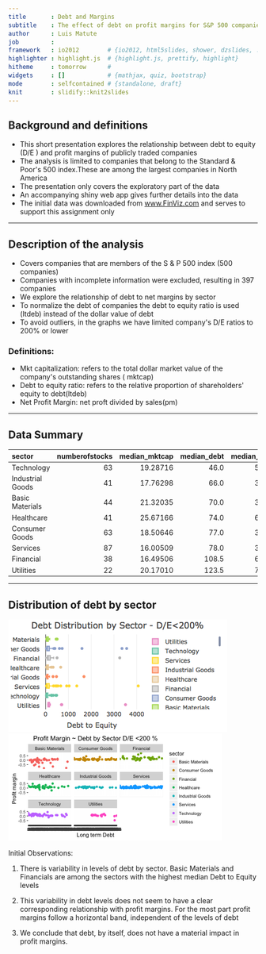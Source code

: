 ```yaml
---
title       : Debt and Margins  
subtitle    : The effect of debt on profit margins for S&P 500 companies
author      : Luis Matute
job         : 
framework   : io2012        # {io2012, html5slides, shower, dzslides, ...}
highlighter : highlight.js  # {highlight.js, prettify, highlight}
hitheme     : tomorrow      # 
widgets     : []            # {mathjax, quiz, bootstrap}
mode        : selfcontained # {standalone, draft}
knit        : slidify::knit2slides
---
```



## Background and definitions

- This short presentation explores the relationship between debt to equity (D/E ) and profit margins of publicly traded companies
- The analysis is limited to companies that belong to the Standard & Poor's 500 index.These are among the largest companies in North America 
- The presentation only covers the exploratory part of the data
- An accompanying shiny web app gives further details into the data
- The initial data was downloaded from www.FinViz.com and serves to support this assignment only




---
## Description of the analysis
- Covers companies that are members of the S & P 500 index (500 companies)
- Companies with incomplete information were excluded, resulting in 397 companies
- We explore the relationship of debt to net margins  by sector
- To normalize the debt of companies the debt to equity ratio is used (ltdeb) instead of the dollar value of debt
- To avoid outliers, in the graphs we have limited company's D/E ratios to 200% or lower

### Definitions:
- Mkt capitalization: refers to the total dollar market value of the company's outstanding shares ( mktcap)
- Debt to equity ratio: refers to the relative proportion of shareholders' equity to debt(ltdeb)
- Net Profit Margin: net proft divided by sales(pm)

---

## Data Summary



|sector           | numberofstocks| median_mktcap| median_debt| median_gm| median_om| median_pm|
|:----------------|--------------:|-------------:|-----------:|---------:|---------:|---------:|
|Technology       |             63|      19.28716|        46.0|      58.9|     17.90|     12.80|
|Industrial Goods |             41|      17.76298|        66.0|      30.7|     12.60|      8.70|
|Basic Materials  |             44|      21.32035|        70.0|      36.1|      5.25|      1.80|
|Healthcare       |             41|      25.67166|        74.0|      64.9|     16.30|     12.00|
|Consumer Goods   |             63|      18.50646|        77.0|      38.9|     12.50|      8.20|
|Services         |             87|      16.00509|        78.0|      37.3|     11.70|      7.20|
|Financial        |             38|      16.49506|       108.5|      69.0|     24.75|     19.25|
|Utilities        |             22|      20.17010|       123.5|      71.4|     19.45|      9.55|

---

## Distribution of debt by sector
![plot of chunk unnamed-chunk-3](assets/fig/unnamed-chunk-3-1.png)![plot of chunk unnamed-chunk-3](assets/fig/unnamed-chunk-3-2.png)

Initial Observations:

1. There is variability in levels of debt by sector. Basic Materials and Financials are among the sectors with the highest median Debt to Equity levels

2. This variability in debt levels does not seem to have a clear corresponding relationship with profit margins. For the most part profit margins follow a horizontal band, independent of the levels of debt

3. We conclude that debt, by itself, does not have a material impact in profit margins. 
